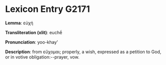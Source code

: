 # Lexicon Entry G2171

**Lemma**: εὐχή

**Transliteration (xlit)**: euchḗ

**Pronunciation**: yoo-khay'

**Description**:
from εὔχομαι; properly, a wish, expressed as a petition to God, or in votive obligation:--prayer, vow.
